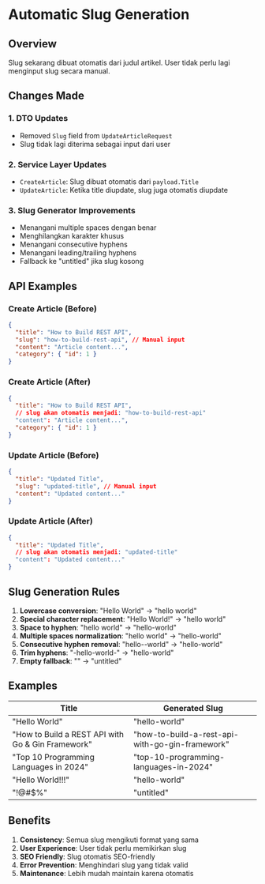 # Automatic Slug Generation

## Overview

Slug sekarang dibuat otomatis dari judul artikel. User tidak perlu lagi menginput slug secara manual.

## Changes Made

### 1. DTO Updates

- Removed `Slug` field from `UpdateArticleRequest`
- Slug tidak lagi diterima sebagai input dari user

### 2. Service Layer Updates

- `CreateArticle`: Slug dibuat otomatis dari `payload.Title`
- `UpdateArticle`: Ketika title diupdate, slug juga otomatis diupdate

### 3. Slug Generator Improvements

- Menangani multiple spaces dengan benar
- Menghilangkan karakter khusus
- Menangani consecutive hyphens
- Menangani leading/trailing hyphens
- Fallback ke "untitled" jika slug kosong

## API Examples

### Create Article (Before)

```json
{
  "title": "How to Build REST API",
  "slug": "how-to-build-rest-api", // Manual input
  "content": "Article content...",
  "category": { "id": 1 }
}
```

### Create Article (After)

```json
{
  "title": "How to Build REST API",
  // slug akan otomatis menjadi: "how-to-build-rest-api"
  "content": "Article content...",
  "category": { "id": 1 }
}
```

### Update Article (Before)

```json
{
  "title": "Updated Title",
  "slug": "updated-title", // Manual input
  "content": "Updated content..."
}
```

### Update Article (After)

```json
{
  "title": "Updated Title",
  // slug akan otomatis menjadi: "updated-title"
  "content": "Updated content..."
}
```

## Slug Generation Rules

1. **Lowercase conversion**: "Hello World" → "hello world"
2. **Special character replacement**: "Hello World!" → "hello world"
3. **Space to hyphen**: "hello world" → "hello-world"
4. **Multiple spaces normalization**: "hello world" → "hello-world"
5. **Consecutive hyphen removal**: "hello--world" → "hello-world"
6. **Trim hyphens**: "-hello-world-" → "hello-world"
7. **Empty fallback**: "" → "untitled"

## Examples

| Title                                             | Generated Slug                                  |
| ------------------------------------------------- | ----------------------------------------------- |
| "Hello World"                                     | "hello-world"                                   |
| "How to Build a REST API with Go & Gin Framework" | "how-to-build-a-rest-api-with-go-gin-framework" |
| "Top 10 Programming Languages in 2024"            | "top-10-programming-languages-in-2024"          |
| "Hello World!!!"                                  | "hello-world"                                   |
| "!@#$%"                                           | "untitled"                                      |

## Benefits

1. **Consistency**: Semua slug mengikuti format yang sama
2. **User Experience**: User tidak perlu memikirkan slug
3. **SEO Friendly**: Slug otomatis SEO-friendly
4. **Error Prevention**: Menghindari slug yang tidak valid
5. **Maintenance**: Lebih mudah maintain karena otomatis
